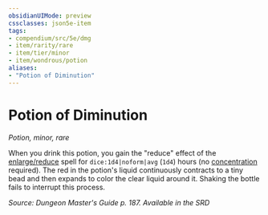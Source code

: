 ```yaml
---
obsidianUIMode: preview
cssclasses: json5e-item
tags:
- compendium/src/5e/dmg
- item/rarity/rare
- item/tier/minor
- item/wondrous/potion
aliases: 
- "Potion of Diminution"
---
```

# Potion of Diminution
*Potion, minor, rare*  


When you drink this potion, you gain the "reduce" effect of the [enlarge/reduce](2-Mechanics/CLI/spells/enlarge-reduce.md) spell for `dice:1d4|noform|avg` (`1d4`) hours (no [concentration](2-Mechanics/CLI/rules/conditions.md#Concentration) required). The red in the potion's liquid continuously contracts to a tiny bead and then expands to color the clear liquid around it. Shaking the bottle fails to interrupt this process.

*Source: Dungeon Master's Guide p. 187. Available in the <span title='Systems Reference Document (5.1)'>SRD</span>*